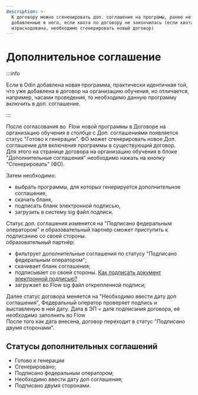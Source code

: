 ```yaml
---
description: >-
  К договору можно сгененировать доп. соглашение на програмы, ранее не
  добавленные в него, если квота по договору не закончилась (если квота
  израсходована, необходимо сгенерировать новый договор)
---
```


# Дополнительное соглашение

:::info

Если в Odin добавлена новая программа, практически идентичная той, что уже добавлена в договор на организацию обучения, но отличается, например, часами проведения, то необходимо данную программу включить в доп. соглашение.

:::

После согласования во  Flow новой программы в Договоре на организацию обучения в столбце с Доп. соглашениями появляется статус "Готово к генерации". ФО может сгенерировать новое Доп. соглашение для включения программы в существующий договор.\
Для этого на странице договора на организацию обучения в блоке  "Дополнительные соглашения" необходимо нажать на кнопку "Сгенерировать" (ФО).

Затем необходимо:

* выбрать программы, для которых генерируется дополнительное соглашение,
* скачать бланк,
* подписать бланк электронной подписью,
* загрузить в систему sig файл подписи.

Статус  доп. соглашения изменится на "Подписано федеральным оператором" и образовательный партнёр сможет приступить к подписанию со своей стороны.\
образовательный партнёр:

* фильтрует дополнительные соглашения по статусу "Подписано федеральным оператором";
* скачивает бланк соглашения;
* подписывает со своей стороны. [Как подписать документ электронной подписью?](../../scenarii/kak-podpisat-elektronnoi-podpisyu/)
* загружает во Flow sig файл открепленной подписи;

Далее статус договора меняется на "Необходимо ввести дату доп соглашения", Федеральный оператор проверяет подпись и выставленую в ней  дату. Дата в ЭП = дате подписания договора, её необходимо заполнить во Flow\
После того как дата внесена,  договор переходит в статус "Подписано двумя сторонами".

## Статусы дополнительных соглашений

* Готово к генерации
* Сгенерировано;
* Подписано федеральным оператором;
* Необходимо ввести дату доп соглашения;
* Подписано двумя сторонами.
